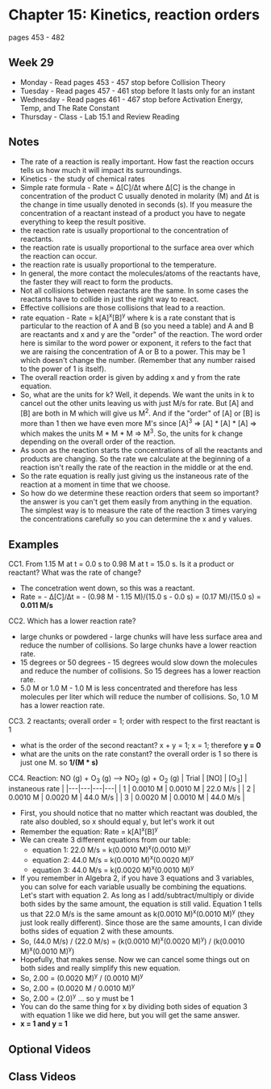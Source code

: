# Chapter 15: Kinetics, reaction orders

pages 453 - 482

## Week 29

- Monday - Read pages 453 - 457 stop before Collision Theory
- Tuesday - Read pages 457 - 461 stop before It lasts only for an instant
- Wednesday - Read pages 461 - 467 stop before Activation Energy, Temp, and The Rate Constant
- Thursday - Class - Lab 15.1 and Review Reading

## Notes

- The rate of a reaction is really important. How fast the reaction occurs tells us how much it will impact its surroundings.
- Kinetics - the study of chemical rates
- Simple rate formula - Rate = &#916;[C]/&#916;t where &#916;[C] is the change in concentration of the product C usually denoted in molarity (M) and &#916;t is the change in time usually denoted in seconds (s). If you measure the concentration of a reactant instead of a product you have to negate everything to keep the result positive.
- the reaction rate is usually proportional to the concentration of reactants. 
- the reaction rate is usually proportional to the surface area over which the reaction can occur.
- the reaction rate is usually proportional to the temperature.
- In general, the more contact the molecules/atoms of the reactants have, the faster they will react to form the products.
- Not all collisions between reactants are the same. In some cases the reactants have to collide in just the right way to react.
- Effective collisions are those collisions that lead to a reaction.
- rate equation - Rate = k[A]<sup>x</sup>[B]<sup>y</sup> where k is a rate constant that is particular to the reaction of A and B (so you need a table) and A and B are reactants and x and y are the "order" of the reaction. The word order here is similar to the word power or exponent, it refers to the fact that we are raising the concentration of A or B to a power. This may be 1 which doesn't change the number. (Remember that any number raised to the power of 1 is itself).
- The overall reaction order is given by adding x and y from the rate equation.
- So, what are the units for k? Well, it depends. We want the units in k to cancel out the other units leaving us with just M/s for rate. But [A] and [B] are both in M which will give us M<sup>2</sup>. And if the "order" of [A] or [B] is more than 1 then we have even more M's since [A]<sup>3</sup> => [A] * [A] * [A] => which makes the units M * M * M => M<sup>3</sup>. So, the units for k change depending on the overall order of the reaction.
- As soon as the reaction starts the concentrations of all the reactants and products are changing. So the rate we calculate at the beginning of a reaction isn't really the rate of the reaction in the middle or at the end.
- So the rate equation is really just giving us the instaneous rate of the reaction at a moment in time that we choose.
- So how do we determine these reaction orders that seem so important? the answer is you can't get them easily from anything in the equation. The simplest way is to measure the rate of the reaction 3 times varying the concentrations carefully so you can determine the x and y values.


## Examples

CC1. From 1.15 M at t = 0.0 s to 0.98 M at t = 15.0 s. Is it a product or reactant? What was the rate of change?
- The concetration went down, so this was a reactant.
- Rate = - &#916;[C]/&#916;t = - (0.98 M - 1.15 M)/(15.0 s - 0.0 s) = (0.17 M)/(15.0 s) = **0.011 M/s** 

CC2. Which has a lower reaction rate?
- large chunks or powdered - large chunks will have less surface area and reduce the number of collisions. So large chunks have a lower reaction rate.
- 15 degrees or 50 degrees - 15 degrees would slow down the molecules and reduce the number of collisions. So 15 degrees has a lower reaction rate.
- 5.0 M or 1.0 M - 1.0 M is less concentrated and therefore has less molecules per liter which will reduce the number of collisions. So, 1.0 M has a lower reaction rate.

CC3. 2 reactants; overall order = 1; order with respect to the first reactant is 1
- what is the order of the second reactant? x + y = 1; x = 1; therefore **y = 0**
- what are the units on the rate constant? the overall order is 1 so there is just one M. so **1/(M * s)**

CC4. Reaction: NO (g) + O<sub>3</sub> (g) --> NO<sub>2</sub> (g) + O<sub>2</sub> (g)
| Trial | [NO] | [O<sub>3</sub>] | instaneous rate |
|---|---|---|---|
| 1 | 0.0010 M | 0.0010 M | 22.0 M/s |
| 2 | 0.0010 M | 0.0020 M | 44.0 M/s |
| 3 | 0.0020 M | 0.0010 M | 44.0 M/s |
- First, you should notice that no matter which reactant was doubled, the rate also doubled, so x should equal y, but let's work it out
- Remember the equation: Rate = k[A]<sup>x</sup>[B]<sup>y</sup>
- We can create 3 different equations from our table:
  - equation 1: 22.0 M/s = k(0.0010 M)<sup>x</sup>(0.0010 M)<sup>y</sup>
  - equation 2: 44.0 M/s = k(0.0010 M)<sup>x</sup>(0.0020 M)<sup>y</sup>
  - equation 3: 44.0 M/s = k(0.0020 M)<sup>x</sup>(0.0010 M)<sup>y</sup>
- If you remember in Algebra 2, if you have 3 equations and 3 variables, you can solve for each variable usually be combining the equations. Let's start with equation 2. As long as I add/subtract/multiply or divide both sides by the same amount, the equation is still valid. Equation 1 tells us that 22.0 M/s is the same amount as k(0.0010 M)<sup>x</sup>(0.0010 M)<sup>y</sup> (they just look really different). Since those are the same amounts, I can divide boths sides of equation 2 with these amounts.
- So, (44.0 M/s) / (22.0 M/s) = (k(0.0010 M)<sup>x</sup>(0.0020 M)<sup>y</sup>) / (k(0.0010 M)<sup>x</sup>(0.0010 M)<sup>y</sup>)
- Hopefully, that makes sense. Now we can cancel some things out on both sides and really simplify this new equation.
- So, 2.00 = (0.0020 M)<sup>y</sup> / (0.0010 M)<sup>y</sup>
- So, 2.00 = (0.0020 M / 0.0010 M)<sup>y</sup>
- So, 2.00 = (2.0)<sup>y</sup> ... so y must be 1
- You can do the same thing for x by dividing both sides of equation 3 with equation 1 like we did here, but you will get the same answer. 
- **x = 1 and y = 1**


## Optional Videos

## Class Videos

